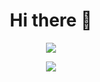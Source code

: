 <h1 align= "center">Hi there 👋</h1>

<!--
**karolstawowski/karolstawowski** is a ✨ _special_ ✨ repository because its `README.md` (this file) appears on your GitHub profile.

Here are some ideas to get you started:

- 🔭 I’m currently working on ...
- 🌱 I’m currently learning ...
- 👯 I’m looking to collaborate on ...
- 🤔 I’m looking for help with ...
- 💬 Ask me about ...
- 📫 How to reach me: ...
- 😄 Pronouns: ...
- ⚡ Fun fact: ...
-->

<p align="center"><img src="https://github-readme-stats.vercel.app/api/top-langs/?username=karolstawowski&hide=html&theme=vision-friendly-dark"></p>
<p align="center"><img src="https://github-readme-stats.vercel.app/api?username=karolstawowski&show_icons=true&theme=vision-friendly-dark&hide=stars,prs"></p>

